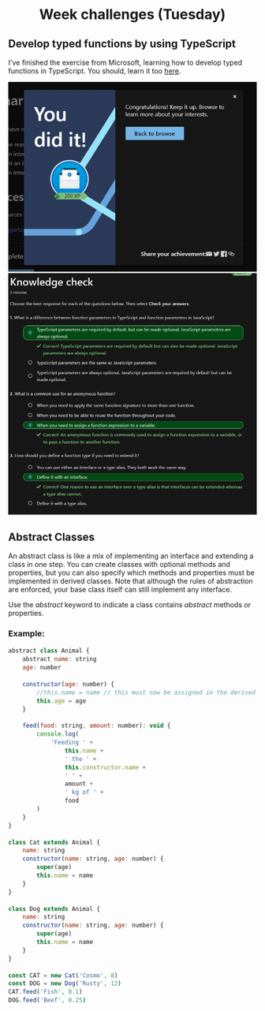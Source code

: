 <h1 align="center">Week challenges (Tuesday)</h1>

## Develop typed functions by using TypeScript

I've finished the exercise from Microsoft, learning how to develop typed functions in TypeScript. You should, learn it too [here](https://docs.microsoft.com/en-us/learn/modules/typescript-develop-typed-functions/).

![alt text](/src/technologies/week8/Tuesday/ExcerciseCompletedInterface.jpg "I did it!")
![alt text](/src/technologies/week8/Tuesday/KnowledgeCheckTuesday.jpg "Knowledge, check!")

## Abstract Classes

An abstract class is like a mix of implementing an interface and extending a class in one step. You can create classes with optional methods and properties, but you can also specify which methods and properties must be implemented in derived classes. Note that although the rules of abstraction are enforced, your base class itself can still implement any interface.

Use the *abstract* keyword to indicate a class contains *abstract* methods or properties.

### Example:
```javascript
abstract class Animal {
    abstract name: string
    age: number

    constructor(age: number) {
        //this.name = name // this must now be assigned in the derived class instead
        this.age = age
    }

    feed(food: string, amount: number): void {
        console.log(
            'Feeding ' +
                this.name +
                ' the ' +
                this.constructor.name +
                ' ' +
                amount +
                ' kg of ' +
                food
        )
    }
}

class Cat extends Animal {
    name: string
    constructor(name: string, age: number) {
        super(age)
        this.name = name
    }
}

class Dog extends Animal {
    name: string
    constructor(name: string, age: number) {
        super(age)
        this.name = name
    }
}

const CAT = new Cat('Cosmo', 8)
const DOG = new Dog('Rusty', 12)
CAT.feed('Fish', 0.1)
DOG.feed('Beef', 0.25)
```
